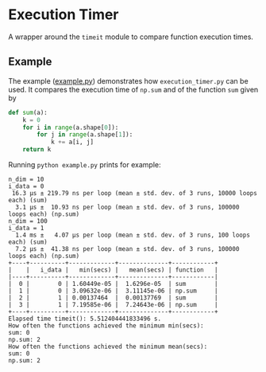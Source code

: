 # Execution Timer

A wrapper around the `timeit` module to compare function execution times.

## Example

The example ([example.py](example.py)) demonstrates how `execution_timer.py` can be used.
It compares the execution time of `np.sum` and of the function `sum` given by
```python
def sum(a):
    k = 0
    for i in range(a.shape[0]):
        for j in range(a.shape[1]):
            k += a[i, j]
    return k
```

Running `python example.py` prints for example:
```
n_dim = 10
i_data = 0
 16.3 µs ± 219.79 ns per loop (mean ± std. dev. of 3 runs, 10000 loops each) (sum)
  3.1 µs ±  10.93 ns per loop (mean ± std. dev. of 3 runs, 100000 loops each) (np.sum)
n_dim = 100
i_data = 1
  1.4 ms ±   4.07 µs per loop (mean ± std. dev. of 3 runs, 100 loops each) (sum)
  7.2 µs ±  41.38 ns per loop (mean ± std. dev. of 3 runs, 100000 loops each) (np.sum)
+----+----------+-------------+--------------+------------+
|    |   i_data |   min(secs) |   mean(secs) | function   |
|----+----------+-------------+--------------+------------|
|  0 |        0 | 1.60449e-05 |  1.6296e-05  | sum        |
|  1 |        0 | 3.09632e-06 |  3.11145e-06 | np.sum     |
|  2 |        1 | 0.00137464  |  0.00137769  | sum        |
|  3 |        1 | 7.19585e-06 |  7.24643e-06 | np.sum     |
+----+----------+-------------+--------------+------------+
Elapsed time timeit(): 5.512404441833496 s.
How often the functions achieved the minimum min(secs):
sum: 0
np.sum: 2
How often the functions achieved the minimum mean(secs):
sum: 0
np.sum: 2
```
